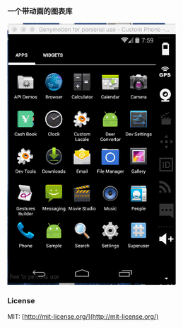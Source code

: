 ### 一个带动画的图表库

 ![chartsample](/chartsample.gif)  

### License

MIT: [http://mit-license.org/](http://mit-license.org/)

